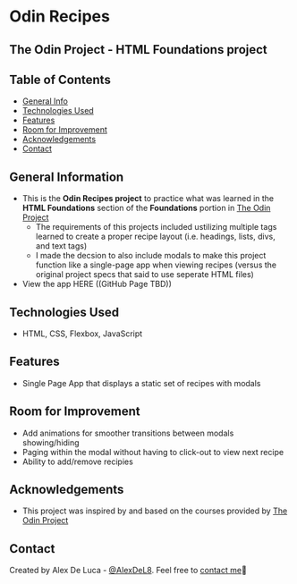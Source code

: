 # Odin Recipes
## The Odin Project - HTML Foundations project

## Table of Contents
* [General Info](#general-information)
* [Technologies Used](#technologies-used)
* [Features](#features)
* [Room for Improvement](#room-for-imporovement)
* [Acknowledgements](#acknowledgements)
* [Contact](#contacts)


## General Information
- This is the **Odin Recipes project** to practice what was learned in the **HTML Foundations** section of the **Foundations** portion in [The Odin Project](https://www.theodinproject.com/dashboard)
    - The requirements of this projects included ustilizing multiple tags learned to create a proper recipe layout (i.e. headings, lists, divs, and text tags)
    - I made the decsion to also include modals to make this project function like a single-page app when viewing recipes (versus the original project specs that said to use seperate HTML files)
- View the app HERE ((GitHub Page TBD))


## Technologies Used
- HTML, CSS, Flexbox, JavaScript


## Features
- Single Page App that displays a static set of recipes with modals


## Room for Improvement
- Add animations for smoother transitions between modals showing/hiding
- Paging within the modal without having to click-out to view next recipe
- Ability to add/remove recipies


## Acknowledgements
- This project was inspired by and based on the courses provided by [The Odin Project](https://www.theodinproject.com/dashboard)


## Contact
Created by Alex De Luca - [@AlexDeL8](https://github.com/AlexDeL8). Feel free to [contact me](mailto:alexnaj88@gmail.com)📧
